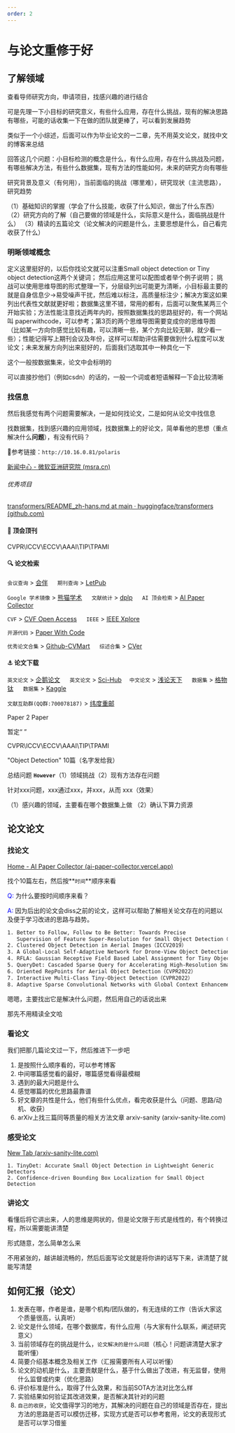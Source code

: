 ```yaml
---
order: 2
---
```


# 与论文重修于好

## 了解领域

查看导师研究方向，申请项目，找感兴趣的进行结合

可是先理一下小目标的研究意义，有些什么应用，存在什么挑战，现有的解决思路有哪些，可能的话收集一下在做的团队就更棒了，可以看到发展趋势

类似于一个小综述，后面可以作为毕业论文的一二章，先不用英文论文，就找中文的博客来总结

回答这几个问题：小目标检测的概念是什么，有什么应用，存在什么挑战及问题，有哪些解决方法，有些什么数据集，现有方法的性能如何，未来的研究方向有哪些

研究背景及意义（有何用），当前面临的挑战（哪里难），研究现状（主流思路），研究趋势

（1）基础知识的掌握（学会了什么技能，收获了什么知识，做出了什么东西）
（2）研究方向的了解（自己要做的领域是什么，实际意义是什么，面临挑战是什么）
（3）精读的五篇论文（论文解决的问题是什么，主要思想是什么，自己看完收获了什么）

### 明晰领域概念

定义这里挺好的，以后你找论文就可以注重Small object detection or Tiny object detection这两个关键词；  然后应用这里可以配图或者举个例子说明；  挑战可以使用思维导图的形式整理一下，分层级列出可能更为清晰，小目标最主要的就是自身信息少->易受噪声干扰，然后难以标注，高质量标注少；解决方案这如果列出代表性文献就更好啦；数据集这里不错，常用的都有，后面可以聚焦某两三个开始实验；方法性能注意找近两年内的，按照数据集找的思路挺好的，有一个网站叫 paperwithcode，可以参考；第3页的两个思维导图需要变成你的思维导图（比如某一方向你感觉比较有趣，可以清晰一些，某个方向比较无聊，就少看一些）；性能记得写上期刊会议及年份，这样可以帮助评估需要做到什么程度可以发论文；未来发展方向列出来挺好的，后面我们选取其中一种具化一下

这个一般按数据集来，论文中会标明的

可以直接抄他们（例如csdn）的话的，一般一个词或者短语解释一下会比较清晰

### 找信息

然后我感觉有两个问题需要解决，一是如何找论文，二是如何从论文中找信息

找数据集，找到感兴趣的应用领域，找数据集上的好论文，简单看他的思想（重点解决什么**问题**），有没有代码？

🔗参考链接：`http://10.16.0.81/polaris`

[新闻中心 - 微软亚洲研究院 (msra.cn)](https://www.msra.cn/zh-cn/news?wd&content-type=posts)

###### 优秀项目

[transformers/README_zh-hans.md at main · huggingface/transformers (github.com)](https://github.com/huggingface/transformers/blob/main/README_zh-hans.md)

#### 📑 顶会顶刊

CVPR\ICCV\ECCV\AAAI\TIP\TPAMI

#### 🔍 论文检索

`会议查询` > [会伴](https://www.myhuiban.com/) &emsp; `期刊查询` > [LetPub](http://www.letpub.com.cn/index.php?page=journalapp) &emsp;

`Google 学术镜像` > [熊猫学术](https://sc.panda321.com/) &emsp; `文献统计` > [dplp](https://dblp.org/) &emsp;
`AI 顶会检索` > [AI Paper Collector](https://ai-paper-collector.vercel.app/) &emsp;

`CVF` > [CVF Open Access](https://openaccess.thecvf.com/menu) &emsp; `IEEE` > [IEEE Xplore](https://ieeexplore.ieee.org/Xplore/home.jsp) &emsp;

`开源代码` > [Paper With Code](https://paperswithcode.com) &emsp;

`优秀论文合集` > [Github-CVMart](https://github.com/extreme-assistant/) &emsp; `综述合集` > [CVer](https://github.com/52CV/CV-Surveys)

#### ⚓️ 论文下载

`英文论文` > [企鹅论文](https://doi.qqsci.com) &emsp; `英文论文` > [Sci-Hub](https://sci-hub.shop/)&emsp; `中文论文` > [浅论天下](http://xiazai.lunwenfw.com) &emsp;
`数据集` > [格物钛](https://www.graviti.cn) &emsp; `数据集` > [Kaggle](https://www.kaggle.com/) &emsp;

`文献互助群(QQ群:700078187)` > [纬度重邮](http://spis.hnlat.com/) &emsp;

Paper 2 Paper

暂定“ ”

CVPR\ICCV\ECCV\AAAI\TIP\TPAMI

"Object Detection" 10篇（名字发给我）

总结问题 **`However`**（1）领域挑战（2）现有方法存在问题

针对xxx问题，xxx通过xxx，并xxx，从而 xxx（效果）

（1）感兴趣的领域，主要看在哪个数据集上做 （2）确认下算力资源

## 论文论文

### 找论文

[Home - AI Paper Collector (ai-paper-collector.vercel.app)](https://ai-paper-collector.vercel.app/)

找个10篇左右，然后按**`时间`**顺序来看

<font color=blue>Q: </font>为什么要按时间顺序来看？

<font color=blue>A: </font>因为后出的论文会diss之前的论文，这样可以帮助了解相关论文存在的问题以及便于学习改进的思路与趋势。

```txt
1. Better to Follow, Follow to Be Better: Towards Precise 
   Supervision of Feature Super-Resolution for Small Object Detection（ICCV2019）
2. Clustered Object Detection in Aerial Images（ICCV2019）
3. A Global-Local Self-Adaptive Network for Drone-View Object Detection（TIP2021）
4. RFLA: Gaussian Receptive Field Based Label Assignment for Tiny Object Detection(ECCV2022)
5. QueryDet: Cascaded Sparse Query for Accelerating High-Resolution Small Object Detection（CVPR2022）
6. Oriented RepPoints for Aerial Object Detection（CVPR2022）
7. Interactive Multi-Class Tiny-Object Detection（CVPR2022）
8. Adaptive Sparse Convolutional Networks with Global Context Enhancement for Faster Object Detection on Drone Images（CVPR23）
```

嗯嗯，主要找出它是解决什么问题，然后用自己的话说出来

那先不用精读全文哈

### 看论文

我们把那几篇论文过一下，然后推进下一步吧

1. 是按照什么顺序看的，可以参考博客
2. 中间哪篇感觉看的最好，哪篇感觉看得最模糊
3. 遇到的最大问题是什么
4. 感觉哪篇的优化思路最靠谱
5. 好文章的共性是什么，他们有些什么优点，看完收获是什么（问题、思路/动机、收获）
6. arXiv上找三篇同等质量的相关方法文章
arxiv-sanity (arxiv-sanity-lite.com)

### 感受论文

[New Tab (arxiv-sanity-lite.com)](https://arxiv-sanity-lite.com/)

```
1. TinyDet: Accurate Small Object Detection in Lightweight Generic Detectors
2. Confidence-driven Bounding Box Localization for Small Object Detection
```

### 讲论文

看懂后将它讲出来，人的思维是网状的，但是论文限于形式是线性的，有个转换过程，所以需要能讲清楚

形式随意，怎么简单怎么来

不用紧张的，越讲越流畅的，然后后面写论文就是将你讲的话写下来，讲清楚了就能写清楚

## 如何汇报（论文）

1. 发表在哪，作者是谁，是哪个机构/团队做的，有无连续的工作（告诉大家这个质量很高，认真听）
2. 论文是什么领域，在哪个数据库，有什么应用（与大家有什么联系，阐述研究意义）
3. 当前领域存在的挑战是什么，`论文解决的是什么问题`（核心！问题讲清楚大家才能听懂）
4. 简要介绍基本概念及相关工作（汇报需要所有人可以听懂）
5. 论文的动机是什么，主要贡献是什么，基于什么做出了改进，有无监督，使用什么监督或约束（优化思路）
6. 评价标准是什么，取得了什么效果，和当前SOTA方法对比怎么样
7. 实验结果如何验证其改进效果，是否解决其针对的问题
8. `自己的收获`，论文值得学习的地方，其解决的问题在自己的领域是否存在，提出方法的思路是否可以模仿迁移，实现方式是否可以参考套用，论文的表现形式是否可以学习借鉴